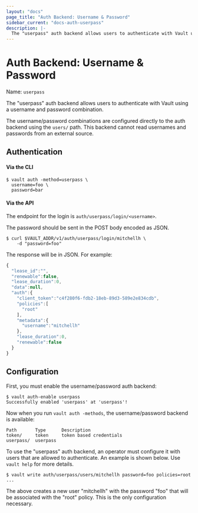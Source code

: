 ```yaml
---
layout: "docs"
page_title: "Auth Backend: Username & Password"
sidebar_current: "docs-auth-userpass"
description: |-
  The "userpass" auth backend allows users to authenticate with Vault using a username and password.
---
```


# Auth Backend: Username & Password

Name: `userpass`

The "userpass" auth backend allows users to authenticate with Vault using
a username and password combination.

The username/password combinations are configured directly to the auth
backend using the `users/` path. This backend cannot read usernames and
passwords from an external source.

## Authentication

#### Via the CLI

```
$ vault auth -method=userpass \
  username=foo \
  password=bar
```

#### Via the API

The endpoint for the login is `auth/userpass/login/<username>`.

The password should be sent in the POST body encoded as JSON.

```shell
$ curl $VAULT_ADDR/v1/auth/userpass/login/mitchellh \
    -d "password=foo"
```

The response will be in JSON. For example:

```javascript
{
  "lease_id":"",
  "renewable":false,
  "lease_duration":0,
  "data":null,
  "auth":{
    "client_token":"c4f280f6-fdb2-18eb-89d3-589e2e834cdb",
    "policies":[
      "root"
    ],
    "metadata":{
      "username":"mitchellh"
    },
    "lease_duration":0,
    "renewable":false
  }
}
```

## Configuration

First, you must enable the username/password auth backend:

```
$ vault auth-enable userpass
Successfully enabled 'userpass' at 'userpass'!
```

Now when you run `vault auth -methods`, the username/password backend is
available:

```
Path       Type      Description
token/     token     token based credentials
userpass/  userpass
```

To use the "userpass" auth backend, an operator must configure it with
users that are allowed to authenticate. An example is shown below.
Use `vault help` for more details.

```
$ vault write auth/userpass/users/mitchellh password=foo policies=root
...
```

The above creates a new user "mitchellh" with the password "foo" that
will be associated with the "root" policy. This is the only configuration
necessary.
